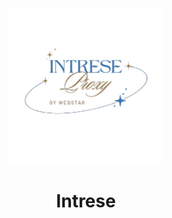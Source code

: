 <p align="center"><img src="https://raw.githubusercontent.com/WebstarDevelopers/Intrese/main/public/assets/images/intrese.png?token=GHSAT0AAAAAACHLBPHQYDQ3CV3FMK7I6CBEZH4RQHA" height="250"></p>

<h1 align="center">Intrese</h1>
